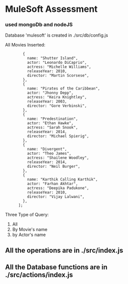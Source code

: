 # MuleSoft Assessment

### used mongoDb and nodeJS

Database 'mulesoft' is created in ./src/db/config.js

All Movies Inserted:

```const movies = [
        {
          name: "Shutter Island",
          actor: "Leonardo DiCaprio",
          actress: "Michelle Williams",
          releaseYear: 2010,
          director: "Martin Scorsese",
        },
        {
          name: "Pirates of the Caribbean",
          actor: "Jhonny Depp",
          actress: "Keira Knightley",
          releaseYear: 2003,
          director: "Gore Verbinski",
        },
        {
          name: "Predestination",
          actor: "Ethan Hawke",
          actress: "Sarah Snook",
          releaseYear: 2014,
          director: "Michael Spierig",
        },
        {
          name: "Divergent",
          actor: "Theo James",
          actress: "Shailene Woodley",
          releaseYear: 2014,
          director: "Neil Burger",
        },
        {
          name: "Karthik Calling Karthik",
          actor: "Farhan Akhtar",
          actress: "Deepika Padukone",
          releaseYear: 2010,
          director: "Vijay Lalwani",
        },
      ];
```

Three Type of Query:

1. All
2. By Movie's name
3. by Actor's name

## All the operations are in ./src/index.js

## All the Database functions are in ./src/actions/index.js
